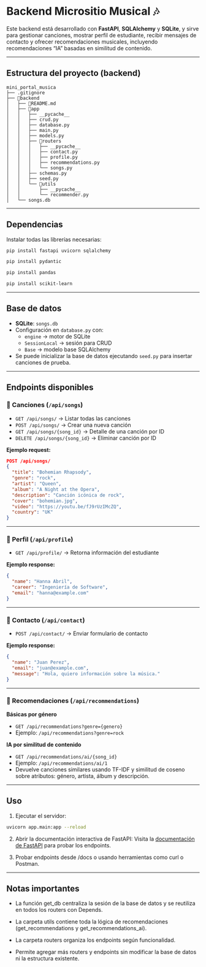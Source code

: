 # Backend Micrositio Musical 🎶

Este backend está desarrollado con **FastAPI**, **SQLAlchemy** y **SQLite**, y sirve para gestionar canciones, mostrar perfil de estudiante, recibir mensajes de contacto y ofrecer recomendaciones musicales, incluyendo recomendaciones “IA” basadas en similitud de contenido.

---

## Estructura del proyecto (backend)
```
mini_portal_musica
├── .gitignore
├── 📂backend
│   ├── 📜README.md
│   ├── 📂app
│   │   ├── __pycache__
│   │   ├── crud.py
│   │   ├── database.py
│   │   ├── main.py
│   │   ├── models.py
│   │   ├── 📂routers
│   │   │   ├── __pycache__
│   │   │   ├── contact.py
│   │   │   ├── profile.py
│   │   │   ├── recommendations.py
│   │   │   └── songs.py
│   │   ├── schemas.py
│   │   ├── seed.py
│   │   └── 📂utils
│   │       ├── __pycache__
│   │       └── recommender.py
│   └── songs.db

```


---

## Dependencias

Instalar todas las librerías necesarias:

```bash
pip install fastapi uvicorn sqlalchemy 

pip install pydantic 

pip install pandas 

pip install scikit-learn
```

---

## Base de datos

- **SQLite**: `songs.db`
- Configuración en `database.py` con:
  - `engine` → motor de SQLite
  - `SessionLocal` → sesión para CRUD
  - `Base` → modelo base SQLAlchemy
- Se puede inicializar la base de datos ejecutando `seed.py` para insertar canciones de prueba.

---

## Endpoints disponibles

### 🎵 Canciones (`/api/songs`)

- `GET /api/songs/` → Listar todas las canciones
- `POST /api/songs/` → Crear una nueva canción
- `GET /api/songs/{song_id}` → Detalle de una canción por ID
- `DELETE /api/songs/{song_id}` → Eliminar canción por ID

**Ejemplo request:**

```json
POST /api/songs/
{
  "title": "Bohemian Rhapsody",
  "genre": "rock",
  "artist": "Queen",
  "album": "A Night at the Opera",
  "description": "Canción icónica de rock",
  "cover": "bohemian.jpg",
  "video": "https://youtu.be/fJ9rUzIMcZQ",
  "country": "UK"
}
```

---

### 👤 Perfil (`/api/profile`)

- `GET /api/profile/` → Retorna información del estudiante

**Ejemplo response:**

```json
{
  "name": "Hanna Abril",
  "career": "Ingeniería de Software",
  "email": "hanna@example.com"
}
```

---

### 📧 Contacto (`/api/contact`)

- `POST /api/contact/` → Enviar formulario de contacto

**Ejemplo response:**

```json
{
  "name": "Juan Perez",
  "email": "juan@example.com",
  "message": "Hola, quiero información sobre la música."
}
```
---
### 🎯 Recomendaciones (`/api/recommendations`)

**Básicas por género**

- `GET /api/recommendations?genre={genero}`
- Ejemplo: `/api/recommendations?genre=rock`

**IA por similitud de contenido**

- `GET /api/recommendations/ai/{song_id}`
- Ejemplo: `/api/recommendations/ai/1`
- Devuelve canciones similares usando TF-IDF y similitud de coseno sobre atributos: género, artista, álbum y descripción.

---

## Uso

1. Ejecutar el servidor:

```bash
uvicorn app.main:app --reload
```

2. Abrir la documentación interactiva de FastAPI:
Visita la [documentación de FastAPI](http://127.0.0.1:8000/docs) para probar los endpoints.

3. Probar endpoints desde /docs o usando herramientas como curl o Postman.

---
## Notas importantes

* La función get_db centraliza la sesión de la base de datos y se reutiliza en todos los routers con Depends.

* La carpeta utils contiene toda la lógica de recomendaciones (get_recommendations y get_recommendations_ai).

* La carpeta routers organiza los endpoints según funcionalidad.

* Permite agregar más routers y endpoints sin modificar la base de datos ni la estructura existente.
